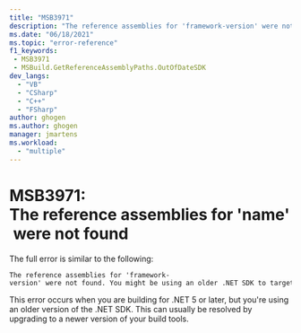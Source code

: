 ```yaml
---
title: "MSB3971"
description: "The reference assemblies for 'framework-version' were not found. You might be using an older .NET SDK to target .NET 5.0 or higher. Update Visual Studio and/or your .NET SDK."
ms.date: "06/18/2021"
ms.topic: "error-reference"
f1_keywords:
 - MSB3971
 - MSBuild.GetReferenceAssemblyPaths.OutOfDateSDK
dev_langs:
  - "VB"
  - "CSharp"
  - "C++"
  - "FSharp"
author: ghogen
ms.author: ghogen
manager: jmartens
ms.workload:
  - "multiple"
---
```

# MSB3971: The reference assemblies for 'name' were not found

The full error is similar to the following:

```output
The reference assemblies for 'framework-version' were not found. You might be using an older .NET SDK to target .NET 5.0 or higher. Update Visual Studio and/or your .NET SDK.
```

This error occurs when you are building for .NET 5 or later, but you're using an older version of the .NET SDK. This can usually be resolved by upgrading to a newer version of your build tools.
